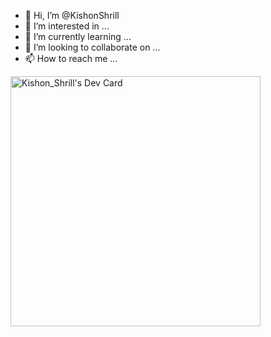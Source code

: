 - 👋 Hi, I’m @KishonShrill
- 👀 I’m interested in ...
- 🌱 I’m currently learning ...
- 💞️ I’m looking to collaborate on ...
- 📫 How to reach me ...

<!---
KishonShrill/KishonShrill is a ✨ special ✨ repository because its `README.md` (this file) appears on your GitHub profile.
You can click the Preview link to take a look at your changes.
--->

<a href="https://app.daily.dev/kishon"><img src="https://api.daily.dev/devcards/64e43604c02b4fe7b2f7158094dd3793.png?r=twv" width="400" alt="Kishon_Shrill's Dev Card"/></a>
